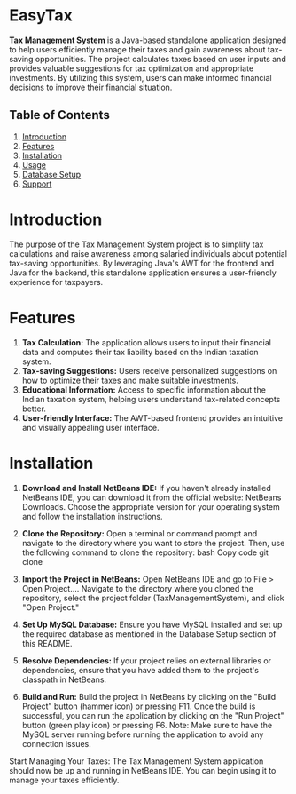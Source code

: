 # EasyTax
<p><b>Tax Management System</b> is a Java-based standalone application designed to help users efficiently manage their taxes and gain awareness about tax-saving opportunities. The project calculates taxes based on user inputs and provides valuable suggestions for tax optimization and appropriate investments. By utilizing this system, users can make informed financial decisions to improve their financial situation.</p>

## Table of Contents
1. [Introduction](#introduction)
2. [Features](#features)
3. [Installation](#installation)
4. [Usage](#usage)
5. [Database Setup](#database-setup)
6. [Support](#support)

# Introduction
The purpose of the Tax Management System project is to simplify tax calculations and raise awareness among salaried individuals about potential tax-saving opportunities. By leveraging Java's AWT for the frontend and Java for the backend, this standalone application ensures a user-friendly experience for taxpayers.

# Features
<ol>
<li><b>Tax Calculation:</b> The application allows users to input their financial data and computes their tax liability based on the Indian taxation system.</li>
<li><b>Tax-saving Suggestions:</b> Users receive personalized suggestions on how to optimize their taxes and make suitable investments.</li>
<li><b>Educational Information:</b> Access to specific information about the Indian taxation system, helping users understand tax-related concepts better.</li>
<li><b>User-friendly Interface:</b> The AWT-based frontend provides an intuitive and visually appealing user interface.</li>
</ol>

# Installation
1. <b>Download and Install NetBeans IDE:</b>
If you haven't already installed NetBeans IDE, you can download it from the official website: NetBeans Downloads. Choose the appropriate version for your operating system and follow the installation instructions.

2. <b>Clone the Repository:</b>
Open a terminal or command prompt and navigate to the directory where you want to store the project. Then, use the following command to clone the repository:
bash
Copy code
git clone <repository-url>

3. <b>Import the Project in NetBeans:</b>
Open NetBeans IDE and go to File > Open Project.... Navigate to the directory where you cloned the repository, select the project folder (TaxManagementSystem), and click "Open Project."

4. <b>Set Up MySQL Database:</b>
Ensure you have MySQL installed and set up the required database as mentioned in the Database Setup section of this README.

5. <b>Resolve Dependencies:</b>
If your project relies on external libraries or dependencies, ensure that you have added them to the project's classpath in NetBeans.

6. <b>Build and Run:</b>
Build the project in NetBeans by clicking on the "Build Project" button (hammer icon) or pressing F11. Once the build is successful, you can run the application by clicking on the "Run Project" button (green play icon) or pressing F6.
Note: Make sure to have the MySQL server running before running the application to avoid any connection issues.

Start Managing Your Taxes:
The Tax Management System application should now be up and running in NetBeans IDE. You can begin using it to manage your taxes efficiently.
